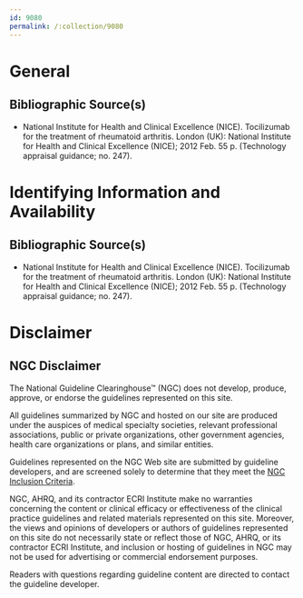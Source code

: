 ```yaml
---
id: 9080
permalink: /:collection/9080
---
```


# General

## Bibliographic Source(s)

- National Institute for Health and Clinical Excellence (NICE). Tocilizumab for the treatment of rheumatoid arthritis. London (UK): National Institute for Health and Clinical Excellence (NICE); 2012 Feb. 55 p. (Technology appraisal guidance; no. 247).

# Identifying Information and Availability

## Bibliographic Source(s)

- National Institute for Health and Clinical Excellence (NICE). Tocilizumab for the treatment of rheumatoid arthritis. London (UK): National Institute for Health and Clinical Excellence (NICE); 2012 Feb. 55 p. (Technology appraisal guidance; no. 247).

# Disclaimer

## NGC Disclaimer

The National Guideline Clearinghouse™ (NGC) does not develop, produce, approve, or endorse the guidelines represented on this site.

All guidelines summarized by NGC and hosted on our site are produced under the auspices of medical specialty societies, relevant professional associations, public or private organizations, other government agencies, health care organizations or plans, and similar entities.

Guidelines represented on the NGC Web site are submitted by guideline developers, and are screened solely to determine that they meet the [NGC Inclusion Criteria](/help-and-about/summaries/inclusion-criteria).

NGC, AHRQ, and its contractor ECRI Institute make no warranties concerning the content or clinical efficacy or effectiveness of the clinical practice guidelines and related materials represented on this site. Moreover, the views and opinions of developers or authors of guidelines represented on this site do not necessarily state or reflect those of NGC, AHRQ, or its contractor ECRI Institute, and inclusion or hosting of guidelines in NGC may not be used for advertising or commercial endorsement purposes.

Readers with questions regarding guideline content are directed to contact the guideline developer.

